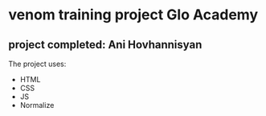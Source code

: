 # venom training project Glo Academy
## project completed: Ani Hovhannisyan

The project uses:
- HTML
- CSS
- JS
- Normalize

